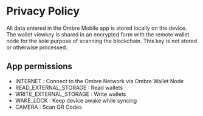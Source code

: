 # Privacy Policy

All data entered in the Ombre Mobile app is stored locally on the device.  The wallet viewkey is shared in an encrypted form with the remote wallet node for the sole purpose of scanning the blockchain. This key is not stored or otherwise processed.

## App permissions
- INTERNET : Connect to the Ombre Network via Ombre Wallet Node
- READ_EXTERNAL_STORAGE : Read wallets
- WRITE_EXTERNAL_STORAGE : Write wallets
- WAKE_LOCK : Keep device awake while syncing
- CAMERA : Scan QR Codes
